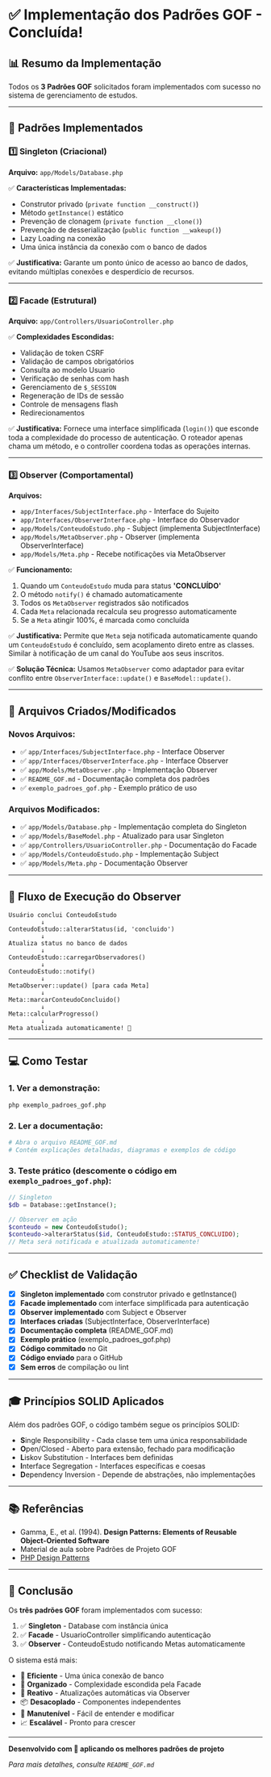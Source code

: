 # ✅ Implementação dos Padrões GOF - Concluída!

## 📊 Resumo da Implementação

Todos os **3 Padrões GOF** solicitados foram implementados com sucesso no sistema de gerenciamento de estudos.

---

## 🎯 Padrões Implementados

### 1️⃣ Singleton (Criacional)

**Arquivo:** `app/Models/Database.php`

✅ **Características Implementadas:**

- Construtor privado (`private function __construct()`)
- Método `getInstance()` estático
- Prevenção de clonagem (`private function __clone()`)
- Prevenção de desserialização (`public function __wakeup()`)
- Lazy Loading na conexão
- Uma única instância da conexão com o banco de dados

✅ **Justificativa:** Garante um ponto único de acesso ao banco de dados, evitando múltiplas conexões e desperdício de recursos.

---

### 2️⃣ Facade (Estrutural)

**Arquivo:** `app/Controllers/UsuarioController.php`

✅ **Complexidades Escondidas:**

- Validação de token CSRF
- Validação de campos obrigatórios
- Consulta ao modelo Usuario
- Verificação de senhas com hash
- Gerenciamento de `$_SESSION`
- Regeneração de IDs de sessão
- Controle de mensagens flash
- Redirecionamentos

✅ **Justificativa:** Fornece uma interface simplificada (`login()`) que esconde toda a complexidade do processo de autenticação. O roteador apenas chama um método, e o controller coordena todas as operações internas.

---

### 3️⃣ Observer (Comportamental)

**Arquivos:**

- `app/Interfaces/SubjectInterface.php` - Interface do Sujeito
- `app/Interfaces/ObserverInterface.php` - Interface do Observador
- `app/Models/ConteudoEstudo.php` - Subject (implementa SubjectInterface)
- `app/Models/MetaObserver.php` - Observer (implementa ObserverInterface)
- `app/Models/Meta.php` - Recebe notificações via MetaObserver

✅ **Funcionamento:**

1. Quando um `ConteudoEstudo` muda para status **'CONCLUÍDO'**
2. O método `notify()` é chamado automaticamente
3. Todos os `MetaObserver` registrados são notificados
4. Cada `Meta` relacionada recalcula seu progresso automaticamente
5. Se a `Meta` atingir 100%, é marcada como concluída

✅ **Justificativa:** Permite que `Meta` seja notificada automaticamente quando um `ConteudoEstudo` é concluído, sem acoplamento direto entre as classes. Similar à notificação de um canal do YouTube aos seus inscritos.

✅ **Solução Técnica:** Usamos `MetaObserver` como adaptador para evitar conflito entre `ObserverInterface::update()` e `BaseModel::update()`.

---

## 📁 Arquivos Criados/Modificados

### Novos Arquivos:

- ✅ `app/Interfaces/SubjectInterface.php` - Interface Observer
- ✅ `app/Interfaces/ObserverInterface.php` - Interface Observer
- ✅ `app/Models/MetaObserver.php` - Implementação Observer
- ✅ `README_GOF.md` - Documentação completa dos padrões
- ✅ `exemplo_padroes_gof.php` - Exemplo prático de uso

### Arquivos Modificados:

- ✅ `app/Models/Database.php` - Implementação completa do Singleton
- ✅ `app/Models/BaseModel.php` - Atualizado para usar Singleton
- ✅ `app/Controllers/UsuarioController.php` - Documentação do Facade
- ✅ `app/Models/ConteudoEstudo.php` - Implementação Subject
- ✅ `app/Models/Meta.php` - Documentação Observer

---

## 🔄 Fluxo de Execução do Observer

```
Usuário conclui ConteudoEstudo
         ↓
ConteudoEstudo::alterarStatus(id, 'concluido')
         ↓
Atualiza status no banco de dados
         ↓
ConteudoEstudo::carregarObservadores()
         ↓
ConteudoEstudo::notify()
         ↓
MetaObserver::update() [para cada Meta]
         ↓
Meta::marcarConteudoConcluido()
         ↓
Meta::calcularProgresso()
         ↓
Meta atualizada automaticamente! 🎉
```

---

## 💻 Como Testar

### 1. Ver a demonstração:

```bash
php exemplo_padroes_gof.php
```

### 2. Ler a documentação:

```bash
# Abra o arquivo README_GOF.md
# Contém explicações detalhadas, diagramas e exemplos de código
```

### 3. Teste prático (descomente o código em `exemplo_padroes_gof.php`):

```php
// Singleton
$db = Database::getInstance();

// Observer em ação
$conteudo = new ConteudoEstudo();
$conteudo->alterarStatus($id, ConteudoEstudo::STATUS_CONCLUIDO);
// Meta será notificada e atualizada automaticamente!
```

---

## ✅ Checklist de Validação

- [x] **Singleton implementado** com construtor privado e getInstance()
- [x] **Facade implementado** com interface simplificada para autenticação
- [x] **Observer implementado** com Subject e Observer
- [x] **Interfaces criadas** (SubjectInterface, ObserverInterface)
- [x] **Documentação completa** (README_GOF.md)
- [x] **Exemplo prático** (exemplo_padroes_gof.php)
- [x] **Código commitado** no Git
- [x] **Código enviado** para o GitHub
- [x] **Sem erros** de compilação ou lint

---

## 🎓 Princípios SOLID Aplicados

Além dos padrões GOF, o código também segue os princípios SOLID:

- **S**ingle Responsibility - Cada classe tem uma única responsabilidade
- **O**pen/Closed - Aberto para extensão, fechado para modificação
- **L**iskov Substitution - Interfaces bem definidas
- **I**nterface Segregation - Interfaces específicas e coesas
- **D**ependency Inversion - Depende de abstrações, não implementações

---

## 📚 Referências

- Gamma, E., et al. (1994). **Design Patterns: Elements of Reusable Object-Oriented Software**
- Material de aula sobre Padrões de Projeto GOF
- [PHP Design Patterns](https://refactoring.guru/design-patterns/php)

---

## 🎉 Conclusão

Os **três padrões GOF** foram implementados com sucesso:

1. ✅ **Singleton** - Database com instância única
2. ✅ **Facade** - UsuarioController simplificando autenticação
3. ✅ **Observer** - ConteudoEstudo notificando Metas automaticamente

O sistema está mais:

- 🚀 **Eficiente** - Uma única conexão de banco
- 🎯 **Organizado** - Complexidade escondida pela Facade
- 🔔 **Reativo** - Atualizações automáticas via Observer
- 📦 **Desacoplado** - Componentes independentes
- 🔧 **Manutenível** - Fácil de entender e modificar
- 📈 **Escalável** - Pronto para crescer

---

**Desenvolvido com 💙 aplicando os melhores padrões de projeto**

_Para mais detalhes, consulte `README_GOF.md`_
